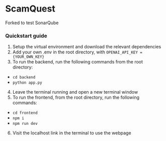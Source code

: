 # ScamQuest

Forked to test SonarQube

### Quickstart guide
1. Setup the virtual environment and download the relevant dependencies
2. Add your own .env in the root directory, with `OPENAI_API_KEY = {YOUR_OWN_KEY}`
3. To run the backend, run the following commands from the root directory:
- `cd backend`
- `python app.py`
4. Leave the terminal running and open a new terminal window
5. To run the frontend, from the root directory, run the following commands:
- `cd frontend`
- `npm i`
- `npm run dev`
6. Visit the localhost link in the terminal to use the webpage